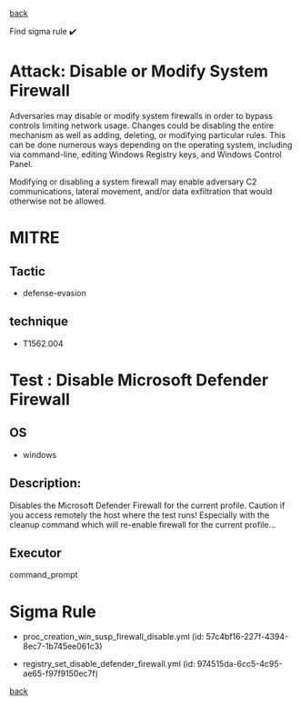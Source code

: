 
[back](../index.md)

Find sigma rule :heavy_check_mark: 

# Attack: Disable or Modify System Firewall 

Adversaries may disable or modify system firewalls in order to bypass controls limiting network usage. Changes could be disabling the entire mechanism as well as adding, deleting, or modifying particular rules. This can be done numerous ways depending on the operating system, including via command-line, editing Windows Registry keys, and Windows Control Panel.

Modifying or disabling a system firewall may enable adversary C2 communications, lateral movement, and/or data exfiltration that would otherwise not be allowed. 

# MITRE
## Tactic
  - defense-evasion


## technique
  - T1562.004


# Test : Disable Microsoft Defender Firewall
## OS
  - windows


## Description:
Disables the Microsoft Defender Firewall for the current profile.
Caution if you access remotely the host where the test runs! Especially with the cleanup command which will re-enable firewall for the current profile...


## Executor
command_prompt

# Sigma Rule
 - proc_creation_win_susp_firewall_disable.yml (id: 57c4bf16-227f-4394-8ec7-1b745ee061c3)

 - registry_set_disable_defender_firewall.yml (id: 974515da-6cc5-4c95-ae65-f97f9150ec7f)



[back](../index.md)
